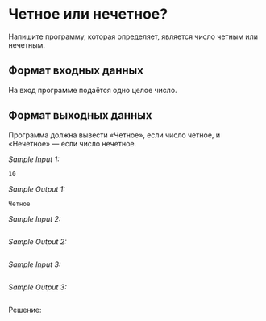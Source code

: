 # Четное или нечетное?

Напишите программу, которая определяет, является число четным или нечетным.

## Формат входных данных
На вход программе подаётся одно целое число.

## Формат выходных данных
Программа должна вывести «Четное», если число четное, и «Нечетное» — если число нечетное.

*Sample Input 1:*
```
10
```

*Sample Output 1:*
```
Четное
```

*Sample Input 2:*
```

```

*Sample Output 2:*
```

```

*Sample Input 3:*
```

```

*Sample Output 3:*
```

```

Решение:
```python

```
